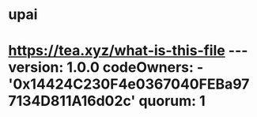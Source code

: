 # upai
# https://tea.xyz/what-is-this-file --- version: 1.0.0 codeOwners:   - '0x14424C230F4e0367040FEBa977134D811A16d02c' quorum: 1
